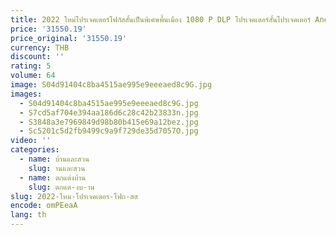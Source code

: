 ```yaml
---
title: 2022 ใหม่โปรเจคเตอร์โฟกัสสั้นเป็นพิเศษพื้นเมือง 1080 P DLP โปรเจคเตอร์สั้นโปรเจคเตอร์ Android Full HD แบบพกพาโปรเจคเตอร์
price: '31550.19'
price_original: '31550.19'
currency: THB
discount: ''
rating: 5
volume: 64
image: S04d91404c8ba4515ae995e9eeeaed8c9G.jpg
images:
  - S04d91404c8ba4515ae995e9eeeaed8c9G.jpg
  - S7cd5af704e394aa186d6c28c42b23833n.jpg
  - S3848a3e7969849d98b80b415e69a12bez.jpg
  - Sc5201c5d2fb9499c9a9f729de35d7057O.jpg
video: ''
categories:
  - name: บ้านและสวน
    slug: านและสวน
  - name: ตกแต่งบ้าน
    slug: ตกแต-งบ-าน
slug: 2022-ใหม-โปรเจคเตอร-โฟก-สส
encode: omPEeaA
lang: th
---
```

  